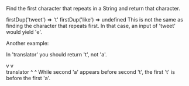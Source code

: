 Find the first character that repeats in a String and return that character.

firstDup('tweet') => 't'
firstDup('like') => undefined
This is not the same as finding the character that repeats first. In that case, an input of 'tweet' would yield 'e'.

Another example:

In 'translator' you should return 't', not 'a'.

v      v  
translator
^   ^
While second 'a' appears before second 't', the first 't' is before the first 'a'.